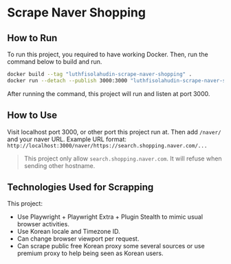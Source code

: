 # Scrape Naver Shopping

## How to Run

To run this project, you required to have working Docker. Then, run the command below to build and run.

```sh
docker build --tag "luthfisolahudin-scrape-naver-shopping" .
docker run --detach --publish 3000:3000 "luthfisolahudin-scrape-naver-shopping"
```

After running the command, this project will run and listen at port 3000.

## How to Use

Visit localhost port 3000, or other port this project run at. Then add `/naver/` and your naver URL.
Example URL format: `http://localhost:3000/naver/https://search.shopping.naver.com/...`

> This project only allow `search.shopping.naver.com`. It will refuse when sending other hostname.

## Technologies Used for Scrapping

This project:
- Use Playwright + Playwright Extra + Plugin Stealth to mimic usual browser activities.
- Use Korean locale and Timezone ID.
- Can change browser viewport per request.
- Can scrape public free Korean proxy some several sources or use premium proxy to help being seen as Korean users.
